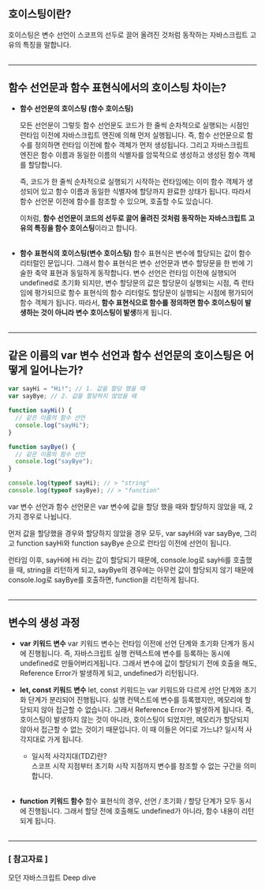 ## 호이스팅이란?

호이스팅은 변수 선언이 스코프의 선두로 끌어 올려진 것처럼 동작하는 자바스크립트 고유의 특징을 말합니다.<br><br>

---

## 함수 선언문과 함수 표현식에서의 호이스팅 차이는?

- **함수 선언문의 호이스팅 (함수 호이스팅)**

  모든 선언문이 그렇듯 함수 선언문도 코드가 한 줄씩 순차적으로 실행되는 시점인 런타임 이전에 자바스크립트 엔진에 의해 먼저 실행됩니다. 즉, 함수 선언문으로 함수를 정의하면 런타임 이전에 함수 객체가 먼저 생성됩니다. 그리고 자바스크립트 엔진은 함수 이름과 동일한 이름의 식별자를 암묵적으로 생성하고 생성된 함수 객체를 할당합니다.

  즉, 코드가 한 줄씩 순차적으로 실행되기 시작하는 런타임에는 이미 함수 객체가 생성되어 있고 함수 이름과 동일한 식별자에 할당까지 완료한 상태가 됩니다. 따라서 함수 선언문 이전에 함수를 참조할 수 있으며, 호출할 수도 있습니다.

  이처럼, **함수 선언문이 코드의 선두로 끌어 올려진 것처럼 동작하는 자바스크립트 고유의 특징을 함수 호이스팅**이라고 합니다. <br>
  <br>

- **함수 표현식의 호이스팅(변수 호이스팅)**
  함수 표현식은 변수에 할당되는 값이 함수 리터럴인 문입니다. 그래서 함수 표현식은 변수 선언문과 변수 할당문을 한 번에 기술한 축약 표현과 동일하게 동작합니다. 변수 선언은 런타임 이전에 실행되어 undefined로 초기화 되지만, 변수 할당문의 값은 할당문이 실행되는 시점, 즉 런타임에 평가되므로 함수 표현식의 함수 리터럴도 할당문이 실행되는 시점에 평가되어 함수 객체가 됩니다.
  따라서, **함수 표현식으로 함수를 정의하면 함수 호이스팅이 발생하는 것이 아니라 변수 호이스팅이 발생**하게 됩니다.<br><br>

---

## 같은 이름의 var 변수 선언과 함수 선언문의 호이스팅은 어떻게 일어나는가?

```javascript
var sayHi = "Hi!"; // 1. 값을 할당 했을 때
var sayBye; // 2. 값을 할당하지 않았을 때

function sayHi() {
  // 같은 이름의 함수 선언
  console.log("sayHi");
}

function sayBye() {
  // 같은 이름의 함수 선언
  console.log("sayBye");
}

console.log(typeof sayHi); // > "string"
console.log(typeof sayBye); // > "function"
```

var 변수 선언과 함수 선언문은 var 변수에 값을 할당 했을 때와 할당하지 않았을 때, 2가지 경우로 나뉩니다.

먼저 값을 할당했을 경우와 할당하지 않았을 경우 모두,
var sayHi와 var sayBye, 그리고 function sayHi와 function sayBye 순으로 런타임 이전에 선언이 됩니다.

런타임 이후, sayHi에 Hi 라는 값이 할당되기 때문에, console.log로 sayHi를 호출했을 때, string을 리턴하게 되고, sayBye의 경우에는 아무런 값이 할당되지 않기 때문에 console.log로 sayBye를 호출하면, function을 리턴하게 됩니다.<br><br>

---

## 변수의 생성 과정

- **var 키워드 변수**
  var 키워드 변수는 런타임 이전에 선언 단계와 초기화 단계가 동시에 진행됩니다. 즉, 자바스크립트 실행 컨텍스트에 변수를 등록하는 동시에 undefined로 만들어버리게됩니다. 그래서 변수에 값이 할당되기 전에 호출을 해도, Reference Error가 발생하게 되고, undefined가 리턴됩니다.

- **let, const 키워드 변수**
  let, const 키워드는 var 키워드와 다르게 선언 단계와 초기화 단계가 분리되어 진행됩니다. 실행 컨텍스트에 변수를 등록했지만, 메모리에 할당되지 않아 접근할 수 없습니다. 그래서 Reference Error가 발생하게 됩니다.
  즉, 호이스팅이 발생하지 않는 것이 아니라, 호이스팅이 되었지만, 메모리가 할당되지 않아서 접근할 수 없는 것이기 때문입니다. 이 때 이들은 어디로 가느냐? 일시적 사각지대로 가게 됩니다.
  - 일시적 사각지대(TDZ)란?<br>
    스코프 시작 지점부터 초기화 시작 지점까지 변수를 참조할 수 없는 구간을 의미합니다.<br>
    <br>
- **function 키워드 함수**
  함수 표현식의 경우, 선언 / 초기화 / 할당 단계가 모두 동시에 진행됩니다. 그래서 할당 전에 호출해도 undefined가 아니라, 함수 내용이 리턴되게 됩니다. <br><br>

---

### [ 참고자료 ]

모던 자바스크립트 Deep dive
